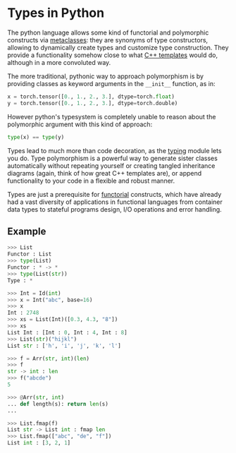 # Types in Python

The python language allows some kind of functorial and polymorphic constructs via [metaclasses](https://www.python.org/dev/peps/pep-3115/): they are synonyms of type constructors, allowing to dynamically create types and customize type construction. They provide a functionality somehow close to what [C++ templates](https://www.cplusplus.com/doc/oldtutorial/templates/) would do, although in a more convoluted way. 

The more traditional, pythonic way to approach polymorphism is by providing classes as keyword arguments in the `__init__` function, as in: 
```py
x = torch.tensor([0., 1., 2., 3.], dtype=torch.float)
y = torch.tensor([0., 1., 2., 3.], dtype=torch.double)
```
However python's typesystem is completely unable to reason about the polymorphic argument with this kind of approach:
```py
type(x) == type(y)
```
Types lead to much more than code decoration, as the [typing](https://docs.python.org/3/library/typing.html) module lets you do.
Type polymorphism is a powerful way to generate sister classes automatically without repeating yourself or creating tangled inheritance diagrams (again, think of how great C++ templates are), or append functionality to your code in a flexible and robust manner. 

Types are just a prerequisite for [functorial](https://en.wikipedia.org/wiki/Functor_(functional_programming)) constructs, which have already had a vast diversity of applications in functional languages from container data types to stateful programs design, I/O operations and error handling. 
 
## Example

```py
>>> List
Functor : List
>>> type(List)
Functor : * -> *
>>> type(List(str))
Type : *

>>> Int = Id(int)
>>> x = Int("abc", base=16)
>>> x
Int : 2748
>>> xs = List(Int)([0.3, 4.3, "8"])
>>> xs
List Int : [Int : 0, Int : 4, Int : 8]
>>> List(str)("hijkl")
List str : ['h', 'i', 'j', 'k', 'l']

>>> f = Arr(str, int)(len)
>>> f
str -> int : len
>>> f("abcde")
5

>>> @Arr(str, int)
... def length(s): return len(s)
...

>>> List.fmap(f)
List str -> List int : fmap len
>>> List.fmap(["abc", "de", "f"])
List int : [3, 2, 1]
```
